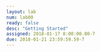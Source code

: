 ```yaml
---
layout: lab
num: lab00
ready: false
desc: "Getting Started"
assigned: 2018-01-17 8:00:00.00-7
due: 2018-01-21 23:59:59.59-7
---
```

